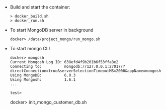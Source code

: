 # 

- Build and start the container:
  ```
  > docker_build.sh
  > docker_run.sh
  ```

- To start MongoDB server in background
  ```
  docker> /data/project_mongo/run_mongo.sh
  ```

- To start mongo CLI
  ```
  docker> mongosh
  Current Mongosh Log ID: 638efd4f9b201b6f53ffa8e2
  Connecting to:          mongodb://127.0.0.1:27017/?directConnection=true&serverSelectionTimeoutMS=2000&appName=mongosh+1.6.1
  Using MongoDB:          6.0.3
  Using Mongosh:          1.6.1
  ...

  test>
  ```


  docker> init_mongo_customer_db.sh
